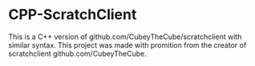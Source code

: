 # CPP-ScratchClient
This is a C++ version of github.com/CubeyTheCube/scratchclient with similar syntax.
This project was made with promition from the creator of scratchclient github.com/CubeyTheCube.
